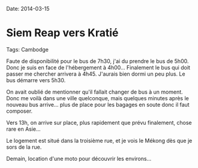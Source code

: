 Date: 2014-03-15
# Siem Reap vers Kratié
Tags: Cambodge

Faute de disponibilité pour le bus de 7h30, j'ai du prendre le bus de 5h00. Donc je suis en face de l'hébergement à 4h00... Finalement le bus qui doit passer me chercher arrivera à 4h45. J'aurais bien dormi un peu plus. Le bus démarre vers 5h30.

On avait oublié de mentionner qu'il fallait changer de bus à un moment. Donc me voilà dans une ville quelconque, mais quelques minutes après le nouveau bus arrive... plus de place pour les bagages en soute donc il faut composer.

Vers 13h, on arrive sur place, plus rapidement que prévu finalement, chose rare en Asie...

Le logement est situé dans la troisième rue, et je vois le Mékong dès que je sors de la rue.

Demain, location d'une moto pour découvrir les environs...
